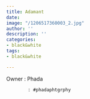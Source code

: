 ```yaml
---
title: Adamant
date: 
image: "/1206517360003_2.jpg"
author: ''
description: ''
categories:
- black&white
tags:
- black&white

---
```

Owner : Phada

            : #phadaphtgrphy